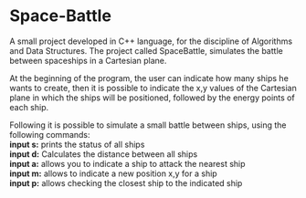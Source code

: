 # Space-Battle

A small project developed in C++ language, for the discipline of Algorithms and Data Structures. 
The project called SpaceBattle, simulates the battle between spaceships in a Cartesian plane.

At the beginning of the program, the user can indicate how many ships he wants to create, then it is possible to indicate the x,y values of the Cartesian plane in which the ships will be positioned, followed by the energy points of each ship.

Following it is possible to simulate a small battle between ships, using the following commands:<br />
**input s:** prints the status of all ships<br />
**input d:** Calculates the distance between all ships<br />
**input a:** allows you to indicate a ship to attack the nearest ship<br />
**input m:** allows to indicate a new position x,y for a ship<br />
**input p:** allows checking the closest ship to the indicated ship<br />
